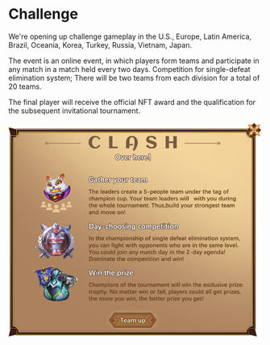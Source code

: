 # Challenge

We're opening up challenge gameplay in the U.S., Europe, Latin America, Brazil, Oceania, Korea, Turkey, Russia, Vietnam, Japan.

The event is an online event, in which players form teams and participate in any match in a match held every two days. Competition for single-defeat elimination system; There will be two teams from each division for a total of 20 teams.

The final player will receive the official NFT award and the qualification for the subsequent invitational tournament.

![](../.gitbook/assets/challenge.png)
